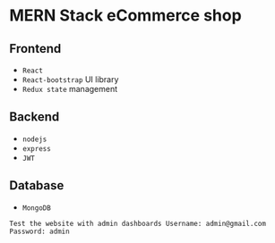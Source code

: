 # MERN Stack eCommerce shop

## Frontend
 * `React`
 * `React-bootstrap` UI library
 * `Redux state` management
 
## Backend
 * `nodejs`
 * `express`
 * `JWT`

## Database
 * `MongoDB`

`Test the website with admin dashboards
 Username: admin@gmail.com
 Password: admin`
 
 
